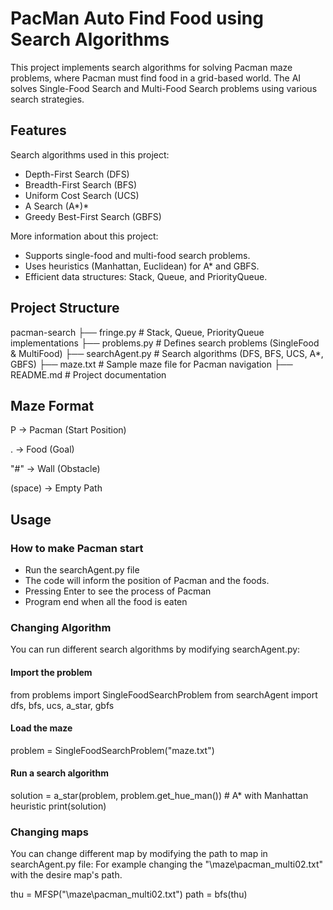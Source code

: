 # PacMan Auto Find Food using Search Algorithms 

This project implements search algorithms for solving Pacman maze problems, where Pacman must find food in a grid-based world. The AI solves Single-Food Search and Multi-Food Search problems using various search strategies.

## Features
Search algorithms used in this project:

- Depth-First Search (DFS)
- Breadth-First Search (BFS)
- Uniform Cost Search (UCS)
- A Search (A*)*
- Greedy Best-First Search (GBFS)

More information about this project:
- Supports single-food and multi-food search problems.
- Uses heuristics (Manhattan, Euclidean) for A* and GBFS.
- Efficient data structures: Stack, Queue, and PriorityQueue.

## Project Structure
pacman-search
 ├── fringe.py          # Stack, Queue, PriorityQueue implementations
 ├── problems.py        # Defines search problems (SingleFood & MultiFood)
 ├── searchAgent.py     # Search algorithms (DFS, BFS, UCS, A*, GBFS)
 ├── maze.txt           # Sample maze file for Pacman navigation
 ├── README.md          # Project documentation

## Maze Format
P → Pacman (Start Position)

. → Food (Goal)

"#" → Wall (Obstacle)

(space) → Empty Path

## Usage 
### How to make Pacman start 
- Run the searchAgent.py file
- The code will inform the position of Pacman and the foods.
- Pressing Enter to see the process of Pacman
- Program end when all the food is eaten
  
### Changing Algorithm
You can run different search algorithms by modifying searchAgent.py:
#### Import the problem
from problems import SingleFoodSearchProblem
from searchAgent import dfs, bfs, ucs, a_star, gbfs

#### Load the maze
problem = SingleFoodSearchProblem("maze.txt")

#### Run a search algorithm
solution = a_star(problem, problem.get_hue_man())  # A* with Manhattan heuristic
print(solution)

### Changing maps
You can change different map by modifying the path to map in searchAgent.py file:
For example changing the "\maze\pacman_multi02.txt" with the desire map's path.

thu = MFSP("\maze\pacman_multi02.txt")
path = bfs(thu)


